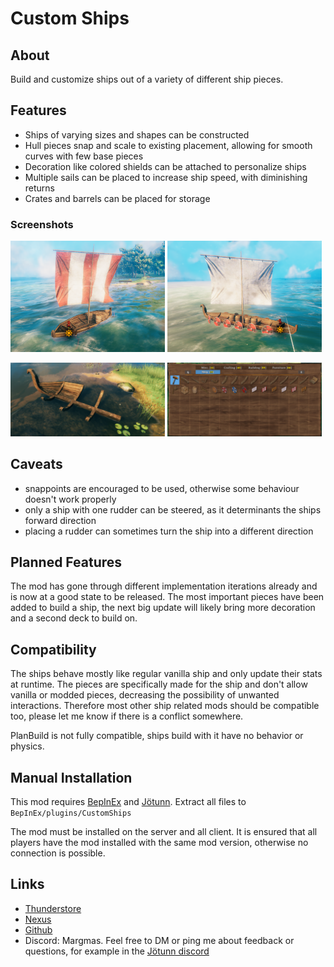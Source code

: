 # Custom Ships

## About

Build and customize ships out of a variety of different ship pieces.


## Features

- Ships of varying sizes and shapes can be constructed
- Hull pieces snap and scale to existing placement, allowing for smooth curves with few base pieces
- Decoration like colored shields can be attached to personalize ships
- Multiple sails can be placed to increase ship speed, with diminishing returns
- Crates and barrels can be placed for storage


### Screenshots

<img src="https://raw.githubusercontent.com/MSchmoecker/CustomShips/master/Docs/small_ship.png" width="49%" alt="Small  Ship"/> <img src="https://raw.githubusercontent.com/MSchmoecker/CustomShips/master/Docs/medium_ship.png" width="49%" alt="Medium Ship"/>

<img src="https://raw.githubusercontent.com/MSchmoecker/CustomShips/master/Docs/ship_construction.png" width="49%" alt="Ship Construction"/> <img src="https://raw.githubusercontent.com/MSchmoecker/CustomShips/master/Docs/ship_pieces.png" width="49%" alt="Ship Pieces"/>


## Caveats

- snappoints are encouraged to be used, otherwise some behaviour doesn't work properly
- only a ship with one rudder can be steered, as it determinants the ships forward direction
- placing a rudder can sometimes turn the ship into a different direction


## Planned Features

The mod has gone through different implementation iterations already and is now at a good state to be released.
The most important pieces have been added to build a ship, the next big update will likely bring more decoration and a second deck to build on.


## Compatibility

The ships behave mostly like regular vanilla ship and only update their stats at runtime.
The pieces are specifically made for the ship and don't allow vanilla or modded pieces, decreasing the possibility of unwanted interactions.
Therefore most other ship related mods should be compatible too, please let me know if there is a conflict somewhere.

PlanBuild is not fully compatible, ships build with it have no behavior or physics.


## Manual Installation

This mod requires [BepInEx](https://valheim.thunderstore.io/package/denikson/BepInExPack_Valheim/) and [Jötunn](https://valheim.thunderstore.io/package/ValheimModding/Jotunn/).
Extract all files to `BepInEx/plugins/CustomShips`

The mod must be installed on the server and all client.
It is ensured that all players have the mod installed with the same mod version, otherwise no connection is possible.


## Links

- [Thunderstore](https://valheim.thunderstore.io/package/MSchmoecker/CustomShips/)
- [Nexus](https://www.nexusmods.com/valheim/mods/2653)
- [Github](https://github.com/MSchmoecker/CustomShips)
- Discord: Margmas. Feel free to DM or ping me about feedback or questions, for example in the [Jötunn discord](https://discord.gg/DdUt6g7gyA)
